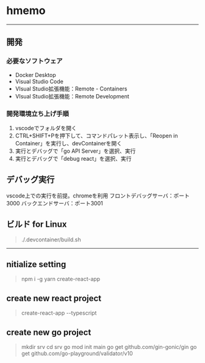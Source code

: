 # hmemo

----------------------------------------------------------------
## 開発

### 必要なソフトウェア
* Docker Desktop
* Visual Studio Code
* VIsual Studio拡張機能：Remote - Containers
* VIsual Studio拡張機能：Remote Development

### 開発環境立ち上げ手順
1. vscodeでフォルダを開く
2. CTRL+SHIFT+Pを押下して、コマンドパレット表示し、「Reopen in Container」を実行し、devContainerを開く
3. 実行とデバッグで「go API Server」を選択、実行
4. 実行とデバッグで「debug react」を選択、実行

## デバッグ実行
vscode上での実行を前提。chromeを利用
フロントデバッグサーバ：ポート3000
バックエンドサーバ：ポート3001

## ビルド for Linux
> ./.devcontainer/build.sh

-------------------------------------------------------------

## nitialize setting
> npm i -g yarn create-react-app

## create new react project
> create-react-app --typescript

## create new go project
> mkdir srv
> cd srv
> go mod init main
> go get github.com/gin-gonic/gin
> go get github.com/go-playground/validator/v10
